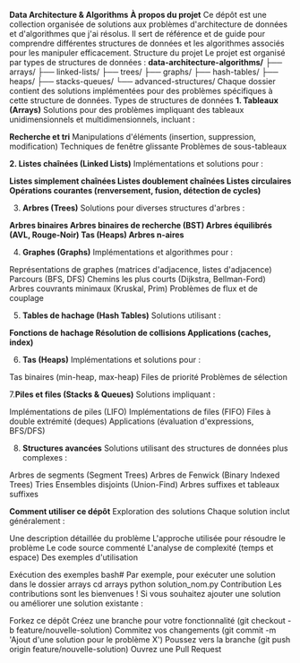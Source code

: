 **Data Architecture & Algorithms**
**À propos du projet**
Ce dépôt est une collection organisée de solutions aux problèmes d'architecture de données et d'algorithmes que j'ai résolus. Il sert de référence et de guide pour comprendre différentes structures de données et les algorithmes associés pour les manipuler efficacement.
Structure du projet
Le projet est organisé par types de structures de données :
**data-architecture-algorithms/**
├── arrays/
├── linked-lists/
├── trees/
├── graphs/
├── hash-tables/
├── heaps/
├── stacks-queues/
└── advanced-structures/
Chaque dossier contient des solutions implémentées pour des problèmes spécifiques à cette structure de données.
Types de structures de données
**1. Tableaux (Arrays)**
Solutions pour des problèmes impliquant des tableaux unidimensionnels et multidimensionnels, incluant :

**Recherche et tri**
Manipulations d'éléments (insertion, suppression, modification)
Techniques de fenêtre glissante
Problèmes de sous-tableaux

**2. Listes chaînées (Linked Lists)**
Implémentations et solutions pour :

**Listes simplement chaînées
Listes doublement chaînées
Listes circulaires
Opérations courantes (renversement, fusion, détection de cycles)**

3. **Arbres (Trees)**
Solutions pour diverses structures d'arbres :

**Arbres binaires
Arbres binaires de recherche (BST)
Arbres équilibrés (AVL, Rouge-Noir)
Tas (Heaps)
Arbres n-aires**

4. **Graphes (Graphs)**
Implémentations et algorithmes pour :

Représentations de graphes (matrices d'adjacence, listes d'adjacence)
Parcours (BFS, DFS)
Chemins les plus courts (Dijkstra, Bellman-Ford)
Arbres couvrants minimaux (Kruskal, Prim)
Problèmes de flux et de couplage

5. **Tables de hachage (Hash Tables)**
Solutions utilisant :

**Fonctions de hachage
Résolution de collisions
Applications (caches, index)**

6. **Tas (Heaps)**
Implémentations et solutions pour :

Tas binaires (min-heap, max-heap)
Files de priorité
Problèmes de sélection

7.**Piles et files (Stacks & Queues)**
Solutions impliquant :

Implémentations de piles (LIFO)
Implémentations de files (FIFO)
Files à double extrémité (deques)
Applications (évaluation d'expressions, BFS/DFS)

8. **Structures avancées**
Solutions utilisant des structures de données plus complexes :

Arbres de segments (Segment Trees)
Arbres de Fenwick (Binary Indexed Trees)
Tries
Ensembles disjoints (Union-Find)
Arbres suffixes et tableaux suffixes

**Comment utiliser ce dépôt**
Exploration des solutions
Chaque solution inclut généralement :

Une description détaillée du problème
L'approche utilisée pour résoudre le problème
Le code source commenté
L'analyse de complexité (temps et espace)
Des exemples d'utilisation

Exécution des exemples
bash# Par exemple, pour exécuter une solution dans le dossier arrays
cd arrays
python solution_nom.py
Contribution
Les contributions sont les bienvenues ! Si vous souhaitez ajouter une solution ou améliorer une solution existante :

Forkez ce dépôt
Créez une branche pour votre fonctionnalité (git checkout -b feature/nouvelle-solution)
Commitez vos changements (git commit -m 'Ajout d'une solution pour le problème X')
Poussez vers la branche (git push origin feature/nouvelle-solution)
Ouvrez une Pull Request
